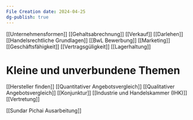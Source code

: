 ```yaml
---
File Creation date: 2024-04-25
dg-publish: true
---
```

[[Unternehmensformen]]
[[Gehaltsabrechnung]]
[[Verkauf]]
[[Darlehen]]
[[Handelsrechtliche Grundlagen]]
[[BwL Bewerbung]]
[[Marketing]]
[[Geschäftsfähigkeit]]
[[Vertragsgüligkeit]]
[[Lagerhaltung]]
# Kleine und unverbundene Themen
[[Hersteller finden]]
[[Quantitativer Angebotsvergleich]]
[[Qualitativer Angebotsvergleich]]
[[Konjunktur]]
[[Industrie und Handelskammer (IHK)]]
[[Vertretung]]



[[Sundar Pichai Ausarbeitung]]
